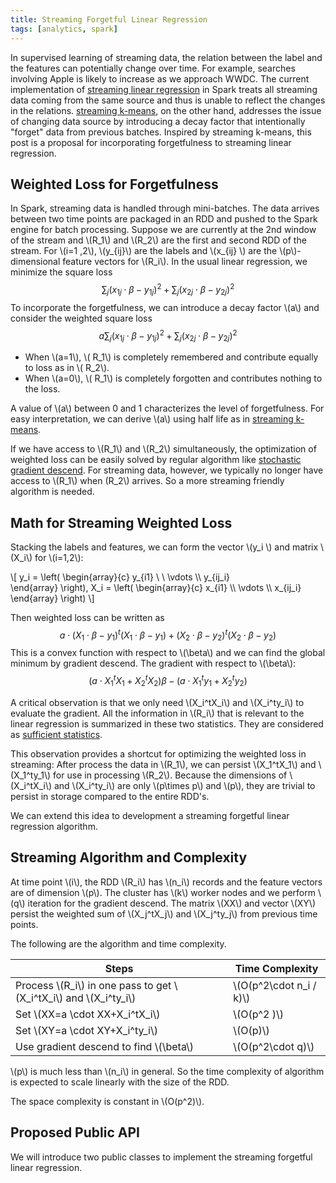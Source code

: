 ```yaml
---
title: Streaming Forgetful Linear Regression
tags: [analytics, spark]
---
```


In supervised learning of streaming data, the relation between the label and the features can potentially change over time. For example, searches involving Apple is likely to increase as we approach WWDC. The current implementation of [streaming linear regression](https://spark.apache.org/docs/latest/api/scala/index.html#org.apache.spark.mllib.regression.StreamingLinearRegressionWithSGD) in Spark treats all streaming data coming from the same source and thus is unable to reflect the changes in the relations. [streaming k-means](https://databricks.com/blog/2015/01/28/introducing-streaming-k-means-in-spark-1-2.html), on the other hand,  addresses the issue of changing data source by introducing a decay factor that intentionally "forget" data from previous batches. Inspired by streaming k-means, this post is a proposal for incorporating forgetfulness to streaming linear regression.

## Weighted Loss for Forgetfulness
In Spark, streaming data is handled through mini-batches. The data arrives between two time points are packaged in an RDD and pushed to the Spark engine for batch processing. Suppose we are currently at the 2nd window of the stream and \\(R_1\\) and \\(R_2\\) are the first and second RDD of the stream. For \\(i=1 ,2\\), \\(y_{ij}\\) are the labels and \\(x_{ij} \\) are the \\(p\\)-dimensional feature vectors for \\(R_i\\). In the usual linear regression, we minimize the square loss
$$\sum_j (x_{1j}\cdot \beta-y_{1j})^2+\sum_j (x_{2j}\cdot \beta-y_{2j})^2$$
To incorporate the forgetfulness, we can introduce a decay factor \\(a\\) and consider the weighted square loss
$$a\sum_j (x_{1j}\cdot \beta-y_{1j})^2+\sum_j (x_{2j}\cdot \beta-y_{2j})^2$$

* When \\(a=1\\), \\( R_1\\) is completely remembered and contribute equally to loss as in \\( R_2\\).
* When \\(a=0\\), \\( R_1\\) is completely forgotten and contributes nothing to the loss.

A value of \\(a\\) between 0 and 1 characterizes the level of forgetfulness. For easy interpretation, we can derive \\(a\\) using half life as in [streaming k-means](https://databricks.com/blog/2015/01/28/introducing-streaming-k-means-in-spark-1-2.html).

If we have access to \\(R_1\\) and \\(R_2\\)  simultaneously, the optimization of weighted loss can be easily solved by regular algorithm like [stochastic gradient descend](https://spark.apache.org/docs/latest/api/scala/index.html#org.apache.spark.mllib.regression.LinearRegressionWithSGD). For streaming data,  however, we typically no longer have access to \\(R_1\\) when (R_2\\) arrives. So a more streaming friendly algorithm is needed.

## Math for Streaming Weighted Loss
Stacking the labels and features, we can form the vector \\(y_i \\) and matrix \\(X_i\\) for \\(i=1,2\\):

\\[
y_i =
\left( \begin{array}{c}
y_{i1} \\ \\
\vdots \\\\
y_{ij_i}  
\end{array} \right),
X_i =
\left( \begin{array}{c}
x_{i1} \\\\
\vdots \\\\
x_{ij_i}
\end{array} \right)
\\]

Then weighted loss can be written as
$$a\cdot (X_1\cdot \beta -y_1)^t(X_1\cdot \beta -y_1)+(X_2\cdot \beta -y_2)^t(X_2\cdot \beta -y_2)$$
This is a convex function with respect to \\(\beta\\) and we can find the global minimum by gradient descend. The gradient with respect to \\(\beta\\):
$$(a\cdot X_1^tX_1+X_2^tX_2)\beta-(a\cdot X_1^ty_1+X_2^ty_2)$$

A critical observation is that we only need  \\(X_i^tX_i\\) and  \\(X_i^ty_i\\) to evaluate the gradient. All the information in \\(R_i\\) that is relevant to the linear regression is summarized in these two statistics. They are considered as [sufficient statistics](https://en.wikipedia.org/wiki/Sufficient_statistic). 

This observation provides a shortcut for optimizing the weighted loss in streaming: After process the data in \\(R_1\\), we can persist \\(X_1^tX_1\\) and  \\(X_1^ty_1\\) for use in processing \\(R_2\\). Because the dimensions of \\(X_i^tX_i\\) and  \\(X_i^ty_i\\) are only \\(p\times p\\) and \\(p\\), they are trivial to persist in storage compared to the entire RDD's. 

We can extend this idea to development a streaming forgetful linear regression algorithm. 

## Streaming Algorithm and Complexity

At time point \\(i\\), the RDD \\(R_i\\) has \\(n_i\\) records and the feature vectors are of dimension \\(p\\). The cluster has \\(k\\) worker nodes and we perform \\(q\\) iteration for the gradient descend. The matrix \\(XX\\) and vector \\(XY\\) persist the weighted sum of \\(X_j^tX_j\\) and \\(X_j^ty_j\\) from previous time points. 

The following are the algorithm and time complexity. 

Steps | Time Complexity
------|----------------
Process \\(R_i\\) in one pass to get \\(X_i^tX_i\\) and  \\(X_i^ty_i\\)  | \\(O(p^2\cdot n_i / k)\\)
Set \\(XX=a \cdot XX+X_i^tX_i\\) | \\(O(p^2 )\\)
Set \\(XY=a \cdot XY+X_i^ty_i\\) | \\(O(p)\\)
Use gradient descend to find \\(\beta\\) | \\(O(p^2\cdot q)\\)

\\(p\\) is much less than \\(n_i\\) in general. So the time complexity of algorithm is expected to scale linearly with the size of the RDD. 

The space complexity is constant in \\(O(p^2)\\).

## Proposed Public API
We will introduce two public classes to implement the streaming forgetful linear regression. 
